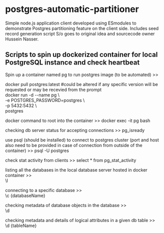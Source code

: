 # postgres-automatic-partitioner
Simple node.js application client developed using ESmodules to demonstrate Postgres partitioning feature on the client side. Includes seed record generation script
S/o goes to original idea and sourcecode owner Hussein Nasser.

## Scripts to spin up dockerized container for local PostgreSQL instance and check heartbeat
Spin up a container named pg to run postgres image (to be automated) >>

docker pull postgres:latest #could be altered if any specific version will be requested or may be recevied from the prompt  
docker run -d --name pg \\   
-e POSTGRES_PASSWORD=postgres \\  
-p 5432:5432 \\   
postgres

docker command to root into the container >>
docker exec -it pg bash

checking db server status for accepting connections >> 
pg_isready

use psql (should be installed) to connect to postgres cluster (port and host also need to be provided in case of connection from outside of the container) >>
psql -U postgres

check stat activity from clients >>
select * from pg_stat_activity

listing all the databases in the local database server hosted in docker container >>  
\l

connecting to a specific database >>  
\c {databaseName}

checking metadata of database objects in the database >>  
\d 

checking metadata and details of logical attributes in a given db table >>  
\d {tableName}
